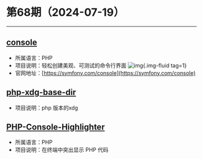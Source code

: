 # 第68期（2024-07-19）

---
## [console](https://github.com/symfony/console)
- 所属语言：PHP
- 项目说明：轻松创建美观、可测试的命令行界面
![img](https://mirror.ghproxy.com/https://raw.githubusercontent.com/xiaoxuan6/weekly/main/docs/static/images/2024-07-19/1721364541.png){.img-fluid tag=1}
- 官网地址：[https://symfony.com/console](https://symfony.com/console)

## [php-xdg-base-dir](https://github.com/dnoegel/php-xdg-base-dir)
- 项目说明：php 版本的xdg

## [PHP-Console-Highlighter](https://github.com/JakubOnderka/PHP-Console-Highlighter)
- 所属语言：PHP
- 项目说明：在终端中突出显示 PHP 代码
